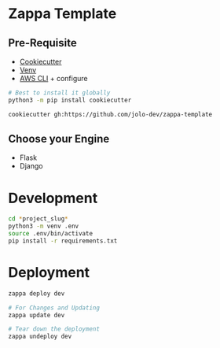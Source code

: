 # Zappa Template

## Pre-Requisite

- [Cookiecutter](https://cookiecutter.readthedocs.io/en/1.7.2/)
- [Venv](https://docs.python.org/3/library/venv.html)
- [AWS CLI](https://aws.amazon.com/cli/) + configure

```bash
# Best to install it globally
python3 -m pip install cookiecutter

cookiecutter gh:https://github.com/jolo-dev/zappa-template
```

## Choose your Engine

- Flask
- Django

# Development

```bash
cd *project_slug*
python3 -m venv .env
source .env/bin/activate
pip install -r requirements.txt
```

# Deployment

```bash
zappa deploy dev
```

```bash
# For Changes and Updating
zappa update dev
```

```bash
# Tear down the deployment
zappa undeploy dev
```
